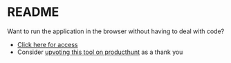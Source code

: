 # README

Want to run the application in the browser without having to deal with code?

- [Click here for access](https://serp.ly/@serpai/stuff/ai-audio-stemmer)
- Consider [upvoting this tool on producthunt](https://serp.ly/ph/ai-audio-stemmer) as a thank you

